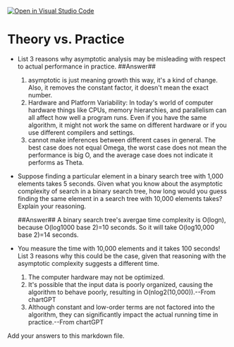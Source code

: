 [![Open in Visual Studio Code](https://classroom.github.com/assets/open-in-vscode-718a45dd9cf7e7f842a935f5ebbe5719a5e09af4491e668f4dbf3b35d5cca122.svg)](https://classroom.github.com/online_ide?assignment_repo_id=11861567&assignment_repo_type=AssignmentRepo)
# Theory vs. Practice

- List 3 reasons why asymptotic analysis may be misleading with respect to
  actual performance in practice.
  ##Answer##
  1. asymptotic is just meaning growth this way, it's a kind of change.
  Also, it removes the constant factor, it doesn't mean the exact number.
  2. Hardware and Platform Variability: In today's world of computer hardware things like CPUs, memory hierarchies, and parallelism can all affect how well a program runs. Even if you have the same algorithm, it might not work the same on different hardware or if you use different compilers and settings.
  3. cannot make inferences between different cases in general. The best case does not equal Omega, the worst case does not mean the performance is big O, and the average case does not indicate it performs as Theta.

- Suppose finding a particular element in a binary search tree with 1,000
  elements takes 5 seconds. Given what you know about the asymptotic complexity
  of search in a binary search tree, how long would you guess finding the same
  element in a search tree with 10,000 elements takes? Explain your reasoning.

  ##Answer##
  A binary search tree's avergae time complexity is O(logn), because O(log1000 base 2)=10 seconds.
  So it will take O(log10,000 base 2)=14 seconds.

- You measure the time with 10,000 elements and it takes 100 seconds! List 3
  reasons why this could be the case, given that reasoning with the asymptotic
  complexity suggests a different time.
  1. The computer hardware may not be optimized.
  2. It's possible that the input data is poorly organized, causing the algorithm to behave poorly, resulting in O(nlog2(10,000)).--From chartGPT
  3. Although constant and low-order terms are not factored into the algorithm, they can significantly impact the actual running time in practice.--From chartGPT

Add your answers to this markdown file.
